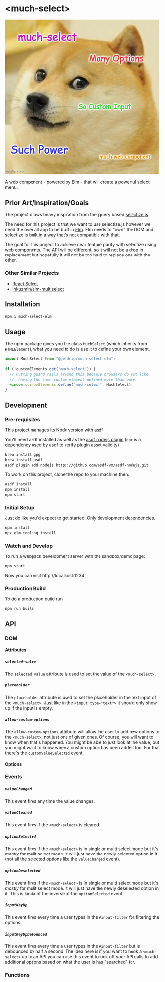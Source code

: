 # \<much-select>

![Doge Meme](public/doge.jpg)

A web component - powered by Elm - that will create a powerful select menu.

## Prior Art/Inspiration/Goals

The project draws heavy inspiration from the jquery based [selectize.js](https://selectize.github.io/selectize.js/).

The need for this project is that we want to use selectize.js however we need the over all app to be built in [Elm](https://elm-lang.org/). Elm needs to "own" the DOM and selectize is built in a way that's not compatible with that. 

The goal for this project to achieve near feature parity with selectize using web components. The API will be different, so it will not be a drop in replacement but hopefully it will not be too hard to replace one with the other.

### Other Similar Projects

- [React Select](https://react-select.com/home)
- [inkuzmin/elm-multiselect](https://package.elm-lang.org/packages/inkuzmin/elm-multiselect/)

## Installation

```bash
npm i much-select-elm
```

## Usage

The npm package gives you the class `MuchSelect` (which inherits from `HTMLElement`), what you need to do is use it to define your own element.

```javascript
import MuchSelect from "@getdrip/much-select-elm";

if (!customElements.get("much-select")) {
  // Putting guard rails around this because browsers do not like
  //  having the same custom element defined more than once.
  window.customElements.define("much-select", MuchSelect);
}
```

## Development

### Pre-requisites
This project manages its Node version with [asdf](https://github.com/asdf-vm/asdf)

You'll need asdf installed as well as the [asdf nodejs plugin](https://github.com/asdf-vm/asdf-nodejs)
(`gpg` is a dependency used by asdf to verify plugin asset validity)

```bash
brew install gpg
brew install asdf
asdf plugin add nodejs https://github.com/asdf-vm/asdf-nodejs.git
```

To work on this project, clone the repo to your machine then:

```bash
asdf install
npm install
npm start
```


### Initial Setup

Just do like you'd expect to get started. Only development dependencies.

``` bash
npm install
npx elm-tooling install
```

### Watch and Develop

To run a webpack development server with the sandbox/demo page:

```bash
npm start
```

Now you can visit http://localhost:1234

### Production Build

To do a production build run

```bash
npm run build
```

## API

### DOM

#### Attributes

##### `selected-value`

The `selected-value` attribute is used to set the value of the `<much-select>`.

##### `placeholder`

The `placeholder` attribute is used to set the placeholder in the text input of the `<much-select>`. Just like in the `<input type="text">` it should only show up if the input is empty. 

##### `allow-custom-options`

The `allow-custom-options` attribute will allow the user to add new options to the `<much-select>`, not just one of given ones. Of course, you will want to know when that's happened. You might be able to _just_ look at the value, but you might want to know when a custom option has been added too. For that there's the `customValueSelected` event. 

#### Options

### Events

##### `valueChanged`

This event fires any time the value changes.

##### `valueCleared`

This event fires if the `<much-select>` is cleared.

##### `optionSelected`

This event fires if the `<much-select>` is in single or multi select mode but it's _mostly_ for mulit select mode. It will just have the newly selected option in it (not all the selected options like the `valueChanged` event).

##### `optionDeselected`

This event fires if the `<much-select>` is in single or multi select mode but it's _mostly_ for mulit select mode. It will just have the newly deselected option in it. This is kinda of the inverse of the `optionSelected` event.

##### `inputKeyUp`

This event fires every time a user types in the `#input-filter` for filtering the options.

##### `inputKeyUpDebounced`

This event fires every time a user types in the `#input-filter` but is debounced by half a second. The idea here is if you want to hook a `<much-select>` up to an API you can use this event to kick off your API calls to add additional options based on what the user is has "searched" for.

### Functions

